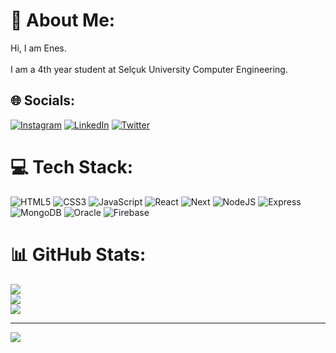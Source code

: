 # 💫 About Me:
Hi, I am Enes.<br><br>I am a 4th year student at Selçuk University Computer Engineering.


## 🌐 Socials:
 [![Instagram](https://img.shields.io/badge/Instagram-%23E4405F.svg?logo=Instagram&logoColor=white)](https://instagram.com/ens.etymz) [![LinkedIn](https://img.shields.io/badge/LinkedIn-%230077B5.svg?logo=linkedin&logoColor=white)](https://linkedin.com/in/ensetymz/) [![Twitter](https://img.shields.io/badge/Twitter-%231DA1F2.svg?logo=Twitter&logoColor=white)](https://twitter.com/EnsEtymz)

# 💻 Tech Stack:
![HTML5](https://img.shields.io/badge/html5-%23E34F26.svg?style=for-the-badge&logo=html5&logoColor=white) ![CSS3](https://img.shields.io/badge/css3-%231572B6.svg?style=for-the-badge&logo=css3&logoColor=white) ![JavaScript](https://img.shields.io/badge/javascript-%23323330.svg?style=for-the-badge&logo=javascript&logoColor=%23F7DF1E) ![React](https://img.shields.io/badge/react-%2320232a.svg?style=for-the-badge&logo=react&logoColor=%2361DAFB) ![Next]([https://img.shields.io/badge/react-%2320232a.svg?style=for-the-badge&logo=react&logoColor=%2361DAFB](https://img.shields.io/badge/Next.Js-%2320232a.svg?style=for-the-badge&logo=next.js&logoColor=%2361DAFB)) ![NodeJS](https://img.shields.io/badge/nodejs-%23E34F26.svg?style=for-the-badge&logo=nodejs&logoColor=white) ![Express](https://img.shields.io/badge/express-%23E34F26.svg?style=for-the-badge&logo=express&logoColor=white) ![MongoDB](https://img.shields.io/badge/mongodb-%23E34F26.svg?style=for-the-badge&logo=mongodb&logoColor=white) ![Oracle](https://img.shields.io/badge/Oracle-F80000?style=for-the-badge&logo=oracle&logoColor=white) ![Firebase](https://img.shields.io/badge/firebase-%23039BE5.svg?style=for-the-badge&logo=firebase)
# 📊 GitHub Stats:
![](https://github-readme-stats.vercel.app/api?username=EnsEtymz&theme=dark&hide_border=false&include_all_commits=false&count_private=false)<br/>
![](https://github-readme-streak-stats.herokuapp.com/?user=EnsEtymz&theme=dark&hide_border=false)<br/>
![](https://github-readme-stats.vercel.app/api/top-langs/?username=EnsEtymz&theme=dark&hide_border=false&include_all_commits=false&count_private=false&layout=compact)

---
[![](https://visitcount.itsvg.in/api?id=EnsEtymz&icon=1&color=12)](https://visitcount.itsvg.in)

<!-- Proudly created with GPRM ( https://gprm.itsvg.in ) -->

